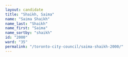 ```yaml
---
layout: candidate
title: "Shaikh, Saima"
name: "Saima Shaikh"
name_last: "Shaikh"
name_first: "Saima"
name_sortby: "shaikh"
id: "2000"
ward: "35"
permalink: "/toronto-city-council/saima-shaikh-2000/"
---
```

